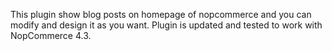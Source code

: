 This plugin show blog posts on homepage of nopcommerce and you can modify and design it as you want. Plugin is updated and tested to work with NopCommerce 4.3.
